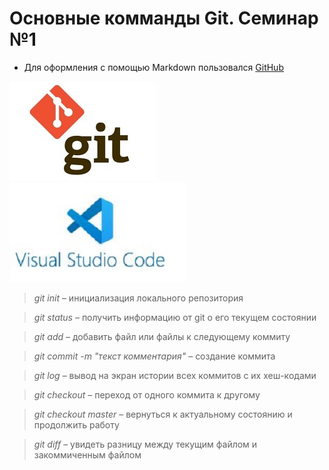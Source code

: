 # Основные комманды Git. Cеминар №1

- Для оформления с помощью Markdown пользовался [GitHub](https://docs.github.com/ru/get-started/writing-on-github/getting-started-with-writing-and-formatting-on-github/basic-writing-and-formatting-syntax)

![Логотип Гит](/logo_git.jpg) ![VS Code](/vslogo.jpg)

>*git init* – инициализация локального репозитория

>*git status* – получить информацию от git о его текущем состоянии

>*git add* – добавить файл или файлы к следующему коммиту

>*git commit -m "текст комментария"* – создание коммита

>*git log* – вывод на экран истории всех коммитов с их хеш-кодами

>*git checkout* – переход от одного коммита к другому

>*git checkout master* – вернуться к актуальному состоянию и продолжить работу

>*git diff* – увидеть разницу между текущим файлом и закоммиченным файлом